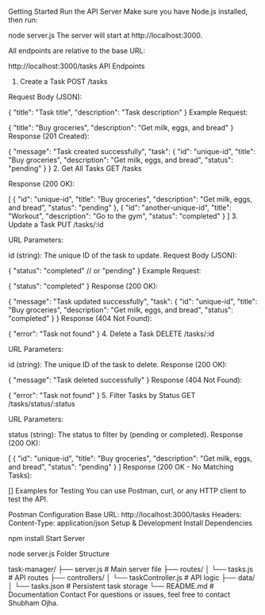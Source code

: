 Getting Started
Run the API Server
Make sure you have Node.js installed, then run:

node server.js
The server will start at http://localhost:3000.

All endpoints are relative to the base URL:

http://localhost:3000/tasks
API Endpoints
1. Create a Task
POST /tasks

Request Body (JSON):

{
    "title": "Task title",
    "description": "Task description"
}
Example Request:

{
    "title": "Buy groceries",
    "description": "Get milk, eggs, and bread"
}
Response (201 Created):

{
    "message": "Task created successfully",
    "task": {
        "id": "unique-id",
        "title": "Buy groceries",
        "description": "Get milk, eggs, and bread",
        "status": "pending"
    }
}
2. Get All Tasks
GET /tasks

Response (200 OK):

[
    {
        "id": "unique-id",
        "title": "Buy groceries",
        "description": "Get milk, eggs, and bread",
        "status": "pending"
    },
    {
        "id": "another-unique-id",
        "title": "Workout",
        "description": "Go to the gym",
        "status": "completed"
    }
]
3. Update a Task
PUT /tasks/:id

URL Parameters:

id (string): The unique ID of the task to update.
Request Body (JSON):

{
    "status": "completed" // or "pending"
}
Example Request:


{
    "status": "completed"
}
Response (200 OK):


{
    "message": "Task updated successfully",
    "task": {
        "id": "unique-id",
        "title": "Buy groceries",
        "description": "Get milk, eggs, and bread",
        "status": "completed"
    }
}
Response (404 Not Found):

{
    "error": "Task not found"
}
4. Delete a Task
DELETE /tasks/:id

URL Parameters:

id (string): The unique ID of the task to delete.
Response (200 OK):

{
    "message": "Task deleted successfully"
}
Response (404 Not Found):

{
    "error": "Task not found"
}
5. Filter Tasks by Status
GET /tasks/status/:status

URL Parameters:

status (string): The status to filter by (pending or completed).
Response (200 OK):

[
    {
        "id": "unique-id",
        "title": "Buy groceries",
        "description": "Get milk, eggs, and bread",
        "status": "pending"
    }
]
Response (200 OK - No Matching Tasks):

[]
Examples for Testing
You can use Postman, curl, or any HTTP client to test the API.

Postman Configuration
Base URL: http://localhost:3000/tasks
Headers:
Content-Type: application/json
Setup & Development
Install Dependencies

npm install
Start Server

node server.js
Folder Structure

task-manager/
├── server.js           # Main server file
├── routes/
│   └── tasks.js        # API routes
├── controllers/
│   └── taskController.js # API logic
├── data/
│   └── tasks.json      # Persistent task storage
└── README.md           # Documentation
Contact
For questions or issues, feel free to contact Shubham Ojha.
